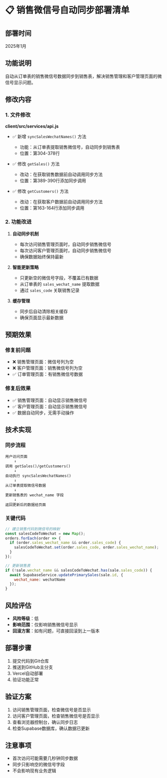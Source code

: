# 📋 销售微信号自动同步部署清单

## 部署时间
2025年1月

## 功能说明
自动从订单表的销售微信号数据同步到销售表，解决销售管理和客户管理页面的微信号显示问题。

## 修改内容

### 1. 文件修改
**client/src/services/api.js**
- ✅ 新增 `syncSalesWechatNames()` 方法
  - 功能：从订单表提取销售微信号，自动同步到销售表
  - 位置：第304-378行
  
- ✅ 修改 `getSales()` 方法
  - 改动：在获取销售数据前自动调用同步方法
  - 位置：第389-390行添加同步调用
  
- ✅ 修改 `getCustomers()` 方法
  - 改动：在获取客户数据前自动调用同步方法
  - 位置：第163-164行添加同步调用

### 2. 功能改进
1. **自动同步机制**
   - 每次访问销售管理页面时，自动同步销售微信号
   - 每次访问客户管理页面时，自动同步销售微信号
   - 确保数据始终保持最新

2. **智能更新策略**
   - 只更新空的微信号字段，不覆盖已有数据
   - 从订单表的 `sales_wechat_name` 提取数据
   - 通过 `sales_code` 关联销售记录

3. **缓存管理**
   - 同步后自动清除相关缓存
   - 确保页面显示最新数据

## 预期效果

### 修复前问题
- ❌ 销售管理页面：微信号列为空
- ❌ 客户管理页面：销售微信号列为空
- ✅ 订单管理页面：有销售微信号数据

### 修复后效果
- ✅ 销售管理页面：自动显示销售微信号
- ✅ 客户管理页面：自动显示销售微信号
- ✅ 数据自动同步，无需手动操作

## 技术实现

### 同步流程
```
用户访问页面 
    ↓
调用 getSales()/getCustomers()
    ↓
自动执行 syncSalesWechatNames()
    ↓
从订单表提取微信号数据
    ↓
更新销售表的 wechat_name 字段
    ↓
返回更新后的数据给页面
```

### 关键代码
```javascript
// 建立销售代码到微信号的映射
const salesCodeToWechat = new Map();
orders.forEach(order => {
  if (order.sales_wechat_name && order.sales_code) {
    salesCodeToWechat.set(order.sales_code, order.sales_wechat_name);
  }
});

// 更新销售表
if (!sale.wechat_name && salesCodeToWechat.has(sale.sales_code)) {
  await SupabaseService.updatePrimarySales(sale.id, { 
    wechat_name: wechatName 
  });
}
```

## 风险评估
- **风险等级**：低
- **影响范围**：仅影响销售微信号显示
- **回滚方案**：如有问题，可直接回滚到上一版本

## 部署步骤
1. 提交代码到Git仓库
2. 推送到GitHub主分支
3. Vercel自动部署
4. 验证功能正常

## 验证方案
1. 访问销售管理页面，检查微信号是否显示
2. 访问客户管理页面，检查销售微信号是否显示
3. 查看浏览器控制台，确认同步日志
4. 检查Supabase数据库，确认数据已更新

## 注意事项
- 首次访问可能需要几秒钟同步数据
- 同步只影响空的微信号字段
- 不会影响现有业务逻辑
